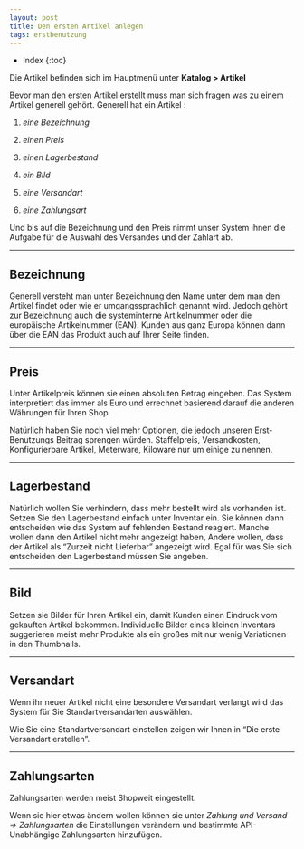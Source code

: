 ```yaml
---
layout: post
title: Den ersten Artikel anlegen
tags: erstbenutzung
---
```



+ Index
{:toc}


Die Artikel befinden sich im Hauptmenü unter **Katalog > Artikel**


Bevor man den ersten Artikel erstellt muss man sich fragen was zu einem Artikel generell gehört.
Generell hat ein Artikel :


1. *eine Bezeichnung*


2. *einen Preis*


3. *einen Lagerbestand* 


4. *ein Bild*


5. *eine Versandart*


6. *eine Zahlungsart*


Und bis auf die Bezeichnung und den Preis nimmt unser System ihnen die Aufgabe für die Auswahl des Versandes und der Zahlart ab. 


---


## Bezeichnung 


Generell versteht man unter Bezeichnung den Name unter dem man den Artikel findet oder wie er umgangssprachlich genannt wird.
Jedoch gehört zur Bezeichnung auch die systeminterne Artikelnummer oder die europäische Artikelnummer (EAN).
Kunden aus ganz Europa können dann über die EAN das Produkt auch auf Ihrer Seite finden.


---


 ## Preis 


Unter Artikelpreis können sie einen absoluten Betrag eingeben.
Das System interpretiert das immer als Euro und errechnet basierend darauf die anderen Währungen für Ihren Shop.


Natürlich haben Sie noch viel mehr Optionen, die jedoch unseren Erst-Benutzungs Beitrag sprengen würden. Staffelpreis, Versandkosten, Konfigurierbare Artikel, Meterware, Kiloware nur um einige zu nennen.


---


## Lagerbestand


Natürlich wollen Sie verhindern, dass mehr bestellt wird als vorhanden ist.
Setzen Sie den Lagerbestand einfach unter Inventar ein.
Sie können dann entscheiden wie das System auf fehlenden Bestand reagiert.
Manche wollen dann den Artikel nicht mehr angezeigt haben, Andere wollen, dass der Artikel als “Zurzeit nicht Lieferbar” angezeigt wird.
Egal für was Sie sich entscheiden den Lagerbestand müssen Sie angeben.


---


## Bild


Setzen sie Bilder für Ihren Artikel ein, damit Kunden einen Eindruck vom gekauften Artikel bekommen.
Individuelle Bilder eines kleinen Inventars suggerieren meist mehr Produkte als ein großes mit nur wenig Variationen in den Thumbnails.


---


## Versandart


Wenn ihr neuer Artikel nicht eine besondere Versandart verlangt wird das System für Sie Standartversandarten auswählen.


Wie Sie eine Standartversandart einstellen zeigen wir Ihnen in “Die erste Versandart erstellen”. 


---


## Zahlungsarten


Zahlungsarten werden meist Shopweit eingestellt.


Wenn sie hier etwas ändern wollen können sie unter *Zahlung und Versand ⇒ Zahlungsarten*
die Einstellungen verändern und bestimmte API-Unabhängige Zahlungsarten hinzufügen.
